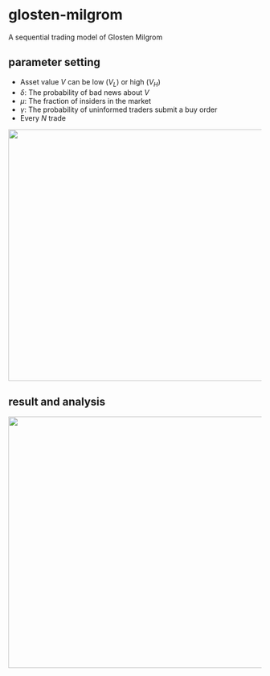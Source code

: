 # glosten-milgrom
A sequential trading model of Glosten Milgrom

## parameter setting
- Asset value $V$ can be low ($V_L$) or high ($V_H$)
- $\delta$: The probability of bad news about $V$
- $\mu$: The fraction of insiders in the market
- $\gamma$: The probability of uninformed traders submit a buy order
- Every $N$ trade

<img src="https://imgur.com/AaLAgKg.png" width="700" height="500">

## result and analysis
<img src="https://imgur.com/JWxP50c.png" width="700" height="500">
